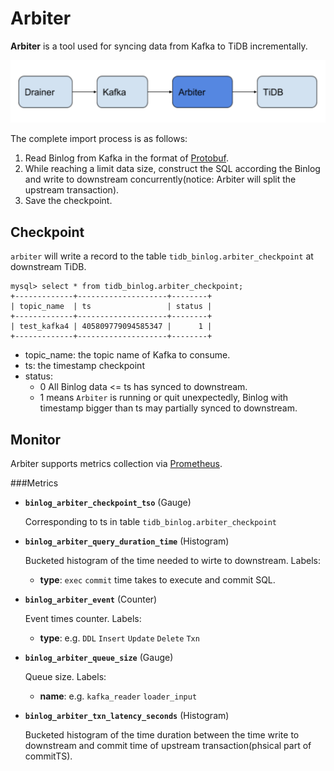 Arbiter
==========

**Arbiter** is a tool used for syncing data from Kafka to TiDB incrementally.

![](./arbiter.png)

The complete import process is as follows:

1. Read Binlog from Kafka in the format of [Protobuf](https://github.com/pingcap/tidb-tools/blob/master/tidb-binlog/slave_binlog_proto/proto/binlog.proto).
2. While reaching a limit data size, construct the SQL according the Binlog and write to downstream concurrently(notice: Arbiter will split the upstream transaction).
3. Save the checkpoint.


## Checkpoint
`arbiter` will write a record to the table `tidb_binlog.arbiter_checkpoint` at downstream TiDB.
```
mysql> select * from tidb_binlog.arbiter_checkpoint;
+-------------+--------------------+--------+
| topic_name  | ts                 | status |
+-------------+--------------------+--------+
| test_kafka4 | 405809779094585347 |      1 |
+-------------+--------------------+--------+
```
- topic_name: the topic name of Kafka to consume.
- ts: the timestamp checkpoint
- status:
	* 0
	All Binlog data <= ts has synced to downstream.
	* 1
	means `Arbiter` is running or quit unexpectedly, Binlog with timestamp bigger than ts may partially synced to downstream.



## Monitor

Arbiter supports metrics collection via [Prometheus](https://prometheus.io/).

###Metrics

* **`binlog_arbiter_checkpoint_tso`** (Gauge)

	Corresponding to ts in table `tidb_binlog.arbiter_checkpoint`

* **`binlog_arbiter_query_duration_time`** (Histogram)

	Bucketed histogram of the time needed to wirte to downstream. Labels:

	* **type**: `exec` `commit` time takes to execute and commit SQL.

* **`binlog_arbiter_event`** (Counter)

	Event times counter. Labels:

	* **type**: e.g. `DDL` `Insert` `Update` `Delete` `Txn`

* **`binlog_arbiter_queue_size`** (Gauge)

	Queue size. Labels:
	
	* **name**: e.g. `kafka_reader` `loader_input`

* **`binlog_arbiter_txn_latency_seconds`** (Histogram)

	Bucketed histogram of the time duration between the time write to downstream and commit time of upstream transaction(phsical part of commitTS).


